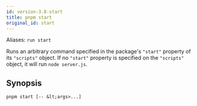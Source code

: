```yaml
---
id: version-3.8-start
title: pnpm start
original_id: start
---
```


Aliases: `run start`

Runs an arbitrary command specified in the package's `"start"` property of its `"scripts"` object.
If no `"start"` property is specified on the `"scripts"` object, it will run `node server.js`.

## Synopsis

```text
pnpm start [-- &lt;args>...]
```
